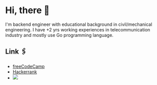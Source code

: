 # Hi, there 👋 

I'm backend engineer with educational background in civil/mechanical engineering. I have +2 yrs working experiences in telecommunication industry and mostly use Go programming language.

## Link 🖇️
 - [freeCodeCamp](https://www.freecodecamp.org/ansuf)
 - [Hackerrank](https://www.hackerrank.com/ansufw)
 - <a href="https://www.codewars.com/users/aysf"><img src="https://www.codewars.com/users/aysf/badges/small"> </a> <br>
